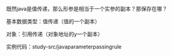 既然java是值传递，那么形参是相当于一个实参的副本？那保存在哪？

基本数据类型：值传递（值的一个副本）

对象：引用传递（对象地址的y一个副本）

实例代码：study-src/javaparameterpassingrule